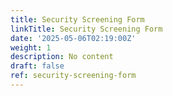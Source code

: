 ```yaml
---
title: Security Screening Form
linkTitle: Security Screening Form
date: '2025-05-06T02:19:00Z'
weight: 1
description: No content
draft: false
ref: security-screening-form
---
```


